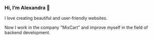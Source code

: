 ### Hi, I’m Alexandra :tangerine:

I love creating beautiful and user-friendly websites.

Now I work in the company "MixCart" and improve myself in the field of backend development.
